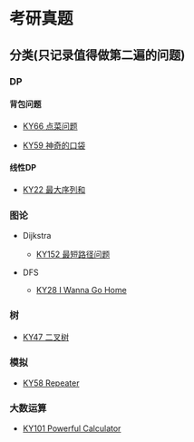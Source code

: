 # 考研真题

## 分类(只记录值得做第二遍的问题)

### DP

#### 背包问题

* [KY66 点菜问题](https://www.nowcoder.com/practice/b44f5be34a9143aa84c478d79401e22a?tpId=40&&tqId=21397&rp=1&ru=/ta/kaoyan&qru=/ta/kaoyan/question-ranking)

* [KY59 神奇的口袋](https://www.nowcoder.com/practice/9aaea0b82623466a8b29a9f1a00b5d35?tpId=40&&tqId=21390&rp=1&ru=/ta/kaoyan&qru=/ta/kaoyan/question-ranking)

#### 线性DP

* [KY22 最大序列和](https://www.nowcoder.com/practice/df219d60a7af4171a981ef56bd597f7b?tpId=40&&tqId=21353&rp=1&ru=/ta/kaoyan&qru=/ta/kaoyan/question-ranking)


### 图论

* Dijkstra

  * [KY152 最短路径问题](https://www.nowcoder.com/practice/e372b623d0874ce2915c663d881a3ff2?tpId=40&&tqId=21483&rp=1&ru=/ta/kaoyan&qru=/ta/kaoyan/question-ranking)

* DFS

  * [KY28 I Wanna Go Home](https://www.nowcoder.com/practice/0160bab3ce5d4ae0bb99dc605601e971?tpId=40&&tqId=21359&rp=1&ru=/ta/kaoyan&qru=/ta/kaoyan/question-ranking)

### 树

* [KY47 二叉树](https://www.nowcoder.com/practice/5b80ab166efa4551844657603227caeb?tpId=40&&tqId=21378&rp=1&ru=/ta/kaoyan&qru=/ta/kaoyan/question-ranking)

### 模拟

* [KY58 Repeater](https://www.nowcoder.com/practice/97fd3a67eff4455ea3f4d179d6467de9?tpId=40&&tqId=21389&rp=1&ru=/ta/kaoyan&qru=/ta/kaoyan/question-ranking)

### 大数运算

* [KY101 Powerful Calculator](https://www.nowcoder.com/practice/6bc1dd2ee0ce4257821531719b8d1c83?tpId=40&&tqId=21432&rp=1&ru=/ta/kaoyan&qru=/ta/kaoyan/question-ranking)